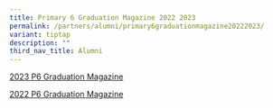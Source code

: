 ```yaml
---
title: Primary 6 Graduation Magazine 2022 2023
permalink: /partners/alumni/primary6graduationmagazine20222023/
variant: tiptap
description: ""
third_nav_title: Alumni
---
```

<p><a href="/files/2023_P6_Graduation_Magazine_compressed.pdf" rel="noopener noreferrer nofollow" target="_blank">2023 P6 Graduation Magazine</a></p><p></p><p><a href="/files/2022_P6_Graduation_Magazine_compressed.pdf" rel="noopener noreferrer nofollow" target="_blank">2022 P6 Graduation Magazine</a></p>